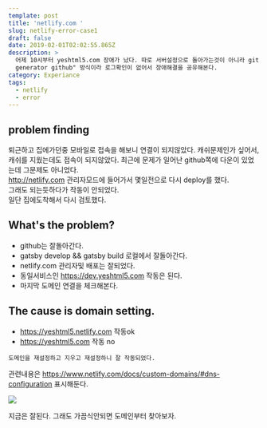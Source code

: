```yaml
---
template: post
title: 'netlify.com '
slug: netlify-error-case1
draft: false
date: 2019-02-01T02:02:55.865Z
description: >
  어제 10시부터 yeshtml5.com 장애가 났다. 따로 서버설정으로 돌아가는것이 아니라 github 기반으로 "static page
  generator github" 방식이라 로그확인이 없어서 장애해결을 공유해본다.
category: Experiance
tags:
  - netlify
  - error
---
```

## problem finding
 퇴근하고 집에가던중 모바일로 접속을 해보니 연결이 되지않았다. 
캐쉬문제인가 싶어서, 캐쉬를 지웠는데도 접속이 되지않았다. 
최근에 문제가 일어난 github쪽에 다운이 있었는데 그문제도 아니었다.  
<http://netlify.com> 관리자모드에 들어가서 몇일전으로 다시 deploy를 했다.  
그래도 되는듯하다가 작동이 안되었다.    
일단 집에도착해서 다시 검토했다.

## What's the problem?

- github는 잘돌아간다. 
- gatsby develop && gatsby build  로컬에서 잘돌아간다.
- netlify.com 관리자및 배포는 잘되었다.
- 동일서비스인 <https://dev.yeshtml5.com> 작동은 된다.
- 마지막 도메인 연결을 체크해본다.

## The cause is domain setting.

- https://yeshtml5.netlify.com 작동ok
- https://yeshtml5.com  작동 no

`도메인을 재설정하고 지우고 재설정하니 잘 작동되었다.`

관련내용은 <https://www.netlify.com/docs/custom-domains/#dns-configuration> 표시해둔다.


![](/media/netlify.com_error_shot.png)

지금은 잘된다. 그래도 가끔식안되면 도메인부터 찾아보자.
